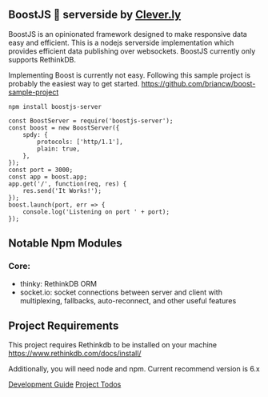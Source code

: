 ## BoostJS 🚀 serverside by [Clever.ly](http://clever.ly)

BoostJS is an opinionated framework designed to make responsive data easy and efficient.
This is a nodejs serverside implementation which provides efficient data publishing over websockets.
BoostJS currently only supports RethinkDB.

Implementing Boost is currently not easy. Following this sample project is probably the easiest way to get started.
https://github.com/briancw/boost-sample-project

```
npm install boostjs-server

const BoostServer = require('boostjs-server');
const boost = new BoostServer({
    spdy: {
        protocols: ['http/1.1'],
        plain: true,
    },
});
const port = 3000;
const app = boost.app;
app.get('/', function(req, res) {
    res.send('It Works!');
});
boost.launch(port, err => {
    console.log('Listening on port ' + port);
});
```

## Notable Npm Modules
### Core:
  * thinky: RethinkDB ORM
  * socket.io: socket connections between server and client with multiplexing, fallbacks, auto-reconnect, and other useful features

## Project Requirements
This project requires Rethinkdb to be installed on your machine
  https://www.rethinkdb.com/docs/install/

Additionally, you will need node and npm. Current recommend version is 6.x

[Development Guide](development.md)
[Project Todos](todos.md)
